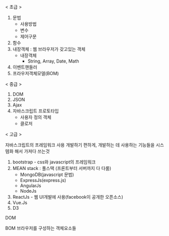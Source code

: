 < 초급 >

1. 문법
   - 사용방법
   - 변수
   - 제어구문
2. 함수
3. 내장객체 : 웹 브라우저가 갖고있는 객체 
   * 내장객체
     * String, Array, Date, Math
4. 이벤트핸들러
5. 프라우저객체모델(BOM)



< 중급 >

1. DOM
2. JSON
3. Ajax
4. 자바스크립트 프로토타입
   * 사용자 정의 객체
   * 클로저





< 고급 >

자바스크립트의 프레임워크 사용
개발하기 편하게, 개발하는 데 사용하는 기능들을 시스템화 해서 가져다 쓰는것

1. bootstrap - css와 javascript의 프레임워크
2. MEAN stack : 풀스택 (프론트부터 서버까지 다 다룸)
   - MongoDB(javascript 문법)
   - ExpressJs(express.js)
   - AngularJs
   - NodeJs
3. ReactJs - 웹 UI개발에 사용(facebook이 공개한 오픈소스)
4. Vue.Js
5. D3



DOM  

BOM 브라우저를 구성하는 객체요소들

